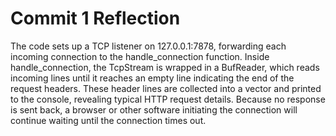 # Commit 1 Reflection

The code sets up a TCP listener on 127.0.0.1:7878, forwarding each incoming connection to the handle_connection function. Inside handle_connection, the TcpStream is wrapped in a BufReader, which reads incoming lines until it reaches an empty line indicating the end of the request headers. These header lines are collected into a vector and printed to the console, revealing typical HTTP request details. Because no response is sent back, a browser or other software initiating the connection will continue waiting until the connection times out.